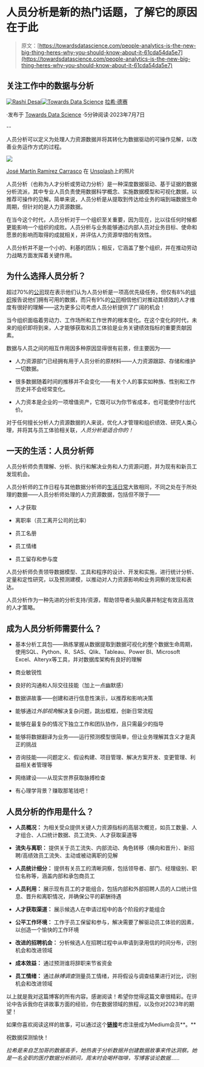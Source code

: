 # 人员分析是新的热门话题，了解它的原因在于此

> 原文：[https://towardsdatascience.com/people-analytics-is-the-new-big-thing-heres-why-you-should-know-about-it-61cda54da5e7](https://towardsdatascience.com/people-analytics-is-the-new-big-thing-heres-why-you-should-know-about-it-61cda54da5e7)

## 关注工作中的数据与分析

[](https://rashidesai2424.medium.com/?source=post_page-----61cda54da5e7--------------------------------)[![Rashi Desai](../Images/0a706eb6bb2407c83c67a874e3747e36.png)](https://rashidesai2424.medium.com/?source=post_page-----61cda54da5e7--------------------------------)[](https://towardsdatascience.com/?source=post_page-----61cda54da5e7--------------------------------)[![Towards Data Science](../Images/a6ff2676ffcc0c7aad8aaf1d79379785.png)](https://towardsdatascience.com/?source=post_page-----61cda54da5e7--------------------------------) [拉希·德赛](https://rashidesai2424.medium.com/?source=post_page-----61cda54da5e7--------------------------------)

·发布于 [Towards Data Science](https://towardsdatascience.com/?source=post_page-----61cda54da5e7--------------------------------) ·5分钟阅读·2023年7月7日

--

人员分析可以定义为处理人力资源数据并将其转化为数据驱动的可操作见解，以改善业务运作方式的过程。

![](../Images/627249ef1f66dcc96d36f555073baf6d.png)

[José Martín Ramírez Carrasco](https://unsplash.com/@martinirc?utm_source=unsplash&utm_medium=referral&utm_content=creditCopyText) 在 [Unsplash](https://unsplash.com/s/photos/crowd?orientation=landscape&utm_source=unsplash&utm_medium=referral&utm_content=creditCopyText)上的照片

人员分析（也称为人才分析或劳动力分析）是一种深度数据驱动、基于证据的数据分析流派，其中专业人员负责使用数据科学概念、实施数据模型和可视化数据，以推荐可操作的见解。简单来说，人员分析是从提取到传达给业务的端到端数据生命周期，但针对的是人力资源数据。

在当今这个时代，人员分析对于一个组织至关重要，因为现在，比以往任何时候都更能影响一个组织的成败。人员分析与业务能够通过内部人员对业务目标、使命和愿景的影响而取得的成就相关，并评估人力资源举措的有效性。

人员分析并不是一个小的、利基的团队；相反，它涵盖了整个组织，并在推动劳动力战略方面发挥着关键作用。

## 为什么选择人员分析？

超过70%的[公司](https://www2.deloitte.com/insights/us/en/focus/human-capital-trends/2017/people-analytics-in-hr.html)现在表示他们认为人员分析是一项高优先级任务，但仅有8%的[组织](https://www2.deloitte.com/content/dam/Deloitte/global/Documents/About-Deloitte/central-europe/ce-global-human-capital-trends.pdf)报告说他们拥有可用的数据，而只有9%的[公司](https://www2.deloitte.com/content/dam/Deloitte/global/Documents/About-Deloitte/central-europe/ce-global-human-capital-trends.pdf)相信他们对推动其绩效的人才维度有很好的理解——这为更多公司考虑人员分析提供了广阔的机会！

当今组织面临着劳动力、工作场所和工作世界的根本变化。在这个变化的时代，未来的组织即将到来，人才能够获取和员工体验是业务关键绩效指标的重要贡献因素。

数据与人员之间的相互作用因多种原因显得很有前景，但主要因为——

+   人力资源部门已经拥有用于人员分析的原材料——人力资源跟踪、存储和维护一切数据。

+   很多数据随着时间的推移并不会变化——有关个人的事实如种族、性别和工作历史并不会经常变化。

+   人力资本是企业的一项增值资产，它既可以为你节省成本，也可能使你付出代价。

对于任何擅长分析人力资源数据的人来说，优化人才管理和组织绩效、研究人类心理，并将其与员工体验相关联，*人员分析是适合你的！*

## 一天的生活：人员分析师

人员分析师负责理解、分析、执行和解决业务和人力资源问题，并为现有和新员工发现机会。

人员分析师的工作日程与其他数据分析师的[生活日常](https://a-day-in-the-life-of-a-healthcare-data-analyst-what-its-really-like-88b12bacef28?sk=64c6f3939bfe65d169060fa62881799d)大致相同，不同之处在于所处理的数据——人员分析师处理的人力资源数据，包括但不限于——

+   人才获取

+   离职率（员工离开公司的比率）

+   员工名册

+   员工情绪

+   员工留存和参与度

人员分析师负责领导数据模型、工具和程序的设计、开发和实施，进行统计分析、定量和定性研究，以及预测建模，以推动对人力资源影响和业务洞察的发现和表达。

人员分析作为一种先进的分析支持/资源，帮助领导者头脑风暴并制定有效且高效的人才策略。

## 成为人员分析师需要什么？

+   基本分析工具包——熟练掌握从数据提取到数据可视化的整个数据生命周期，使用SQL、Python、R、SAS、Qlik、Tableau、Power BI、Microsoft Excel、Alteryx等工具，并对数据库架构有良好的理解

+   商业敏锐性

+   良好的沟通和人际交往技能（加上一点幽默感）

+   数据讲故事——创建和进行信息性演示，以推荐和影响决策

+   能够通过*外部视角*解决复杂问题，跳出框框，创新日常流程

+   能够在最复杂的情况下独立工作和团队协作，且只需最少的指导

+   能够将数据翻译为业务——运行预测模型很简单，但让业务理解其含义才是真正的挑战

+   咨询技能——问题定义、假设构建、项目管理、解决方案开发、变更管理、利益相关者管理等

+   网络建设——从现实世界获取脉搏检查

+   有心理学背景？赚取那笔钱吧！

## 人员分析的作用是什么？

+   **人员概况：** 为相关受众提供关键人力资源指标的高层次概览，如员工数量、人才组合、人口统计数据、员工流失、人才获取渠道等

+   **流失与离职：** 提供关于员工流失、内部流动、角色转移（横向和晋升）、新招聘/高绩效员工流失、主动或被动离职的见解

+   **人员统计细分：** 提供有关员工的清晰洞察，包括领导者、部门、经理级别、职位名称等，涵盖内部和承包商员工

+   **人员利用：** 展示现有员工的才能组合，包括内部和外部招聘人员的人口统计信息、晋升和离职情况，并确保公平的薪酬待遇

+   **人才获取渠道：** 展示候选人在申请过程中的各个阶段的才能组合

+   **公平工作环境：** 工作于员工保留和参与，解决需要了解驱动员工体验的因素，以创造一个愉快的工作环境

+   **改进的招聘机会：** 分析候选人在招聘过程中从申请到录用信的时间分布，识别机会和改进领域

+   **成本效益：** 通过预测谁将辞职来节省资金

+   **员工情绪：** 通过*脉搏调查*测量员工情绪，并将假设与调查结果进行对比，识别机会和改进领域

以上就是我对这篇博客的所有内容。感谢阅读！希望你觉得这篇文章很精彩。在评论中告诉我你在讲故事方面的经验，你在数据领域的旅程，以及你对2023年的期望！

如果你喜欢阅读这样的故事，可以通过这个[**链接**](https://rashidesai2424.medium.com/membership)考虑注册成为Medium会员**。**

祝数据探测愉快！

*拉希是来自芝加哥的数据高手，她热衷于分析数据并创建数据故事来传达洞察。她是一名全职的医疗数据分析顾问，周末时会喝杯咖啡，写博客谈论数据……*
